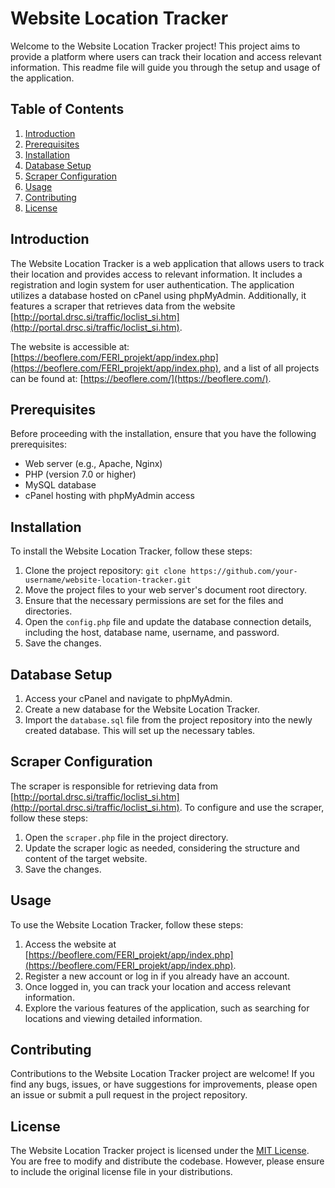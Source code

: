 # Website Location Tracker

Welcome to the Website Location Tracker project! This project aims to provide a platform where users can track their location and access relevant information. This readme file will guide you through the setup and usage of the application.

## Table of Contents
1. [Introduction](#introduction)
2. [Prerequisites](#prerequisites)
3. [Installation](#installation)
4. [Database Setup](#database-setup)
5. [Scraper Configuration](#scraper-configuration)
6. [Usage](#usage)
7. [Contributing](#contributing)
8. [License](#license)

## Introduction
The Website Location Tracker is a web application that allows users to track their location and provides access to relevant information. It includes a registration and login system for user authentication. The application utilizes a database hosted on cPanel using phpMyAdmin. Additionally, it features a scraper that retrieves data from the website [http://portal.drsc.si/traffic/loclist_si.htm](http://portal.drsc.si/traffic/loclist_si.htm).

The website is accessible at: [https://beoflere.com/FERI_projekt/app/index.php](https://beoflere.com/FERI_projekt/app/index.php), and a list of all projects can be found at: [https://beoflere.com/](https://beoflere.com/).

## Prerequisites
Before proceeding with the installation, ensure that you have the following prerequisites:
- Web server (e.g., Apache, Nginx)
- PHP (version 7.0 or higher)
- MySQL database
- cPanel hosting with phpMyAdmin access

## Installation
To install the Website Location Tracker, follow these steps:
1. Clone the project repository: `git clone https://github.com/your-username/website-location-tracker.git`
2. Move the project files to your web server's document root directory.
3. Ensure that the necessary permissions are set for the files and directories.
4. Open the `config.php` file and update the database connection details, including the host, database name, username, and password.
5. Save the changes.

## Database Setup
1. Access your cPanel and navigate to phpMyAdmin.
2. Create a new database for the Website Location Tracker.
3. Import the `database.sql` file from the project repository into the newly created database. This will set up the necessary tables.

## Scraper Configuration
The scraper is responsible for retrieving data from [http://portal.drsc.si/traffic/loclist_si.htm](http://portal.drsc.si/traffic/loclist_si.htm). To configure and use the scraper, follow these steps:
1. Open the `scraper.php` file in the project directory.
2. Update the scraper logic as needed, considering the structure and content of the target website.
3. Save the changes.

## Usage
To use the Website Location Tracker, follow these steps:
1. Access the website at [https://beoflere.com/FERI_projekt/app/index.php](https://beoflere.com/FERI_projekt/app/index.php).
2. Register a new account or log in if you already have an account.
3. Once logged in, you can track your location and access relevant information.
4. Explore the various features of the application, such as searching for locations and viewing detailed information.

## Contributing
Contributions to the Website Location Tracker project are welcome! If you find any bugs, issues, or have suggestions for improvements, please open an issue or submit a pull request in the project repository.

## License
The Website Location Tracker project is licensed under the [MIT License](https://opensource.org/licenses/MIT). You are free to modify and distribute the codebase. However, please ensure to include the original license file in your distributions.


